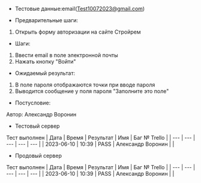 * Тестовые данные:email(Test10072023@gmail.com)


* Предварительные шаги:
1. Открыть форму авторизации на сайте Стройрем

* Шаги:
1. Ввести email в поле электронной почты
2. Нажать кнопку "Войти"


* Ожидаемый результат:
1. В поле пароля отображаются точки при вводе пароля
2. Выводится сообщение у поля пароля "Заполните это поле"


* Постусловие:

Автор: Александр Воронин

* Тестовый сервер 

Тест выполнен
| Дата | Время | Результат | Имя | Баг № Trello |
| --- | --- | --- | --- | --- |
| 2023-06-10 | 10:39 | PASS | Александр Воронин |  | 

* Продовый сервер

Тест выполнен
| Дата | Время | Результат | Имя | Баг № Trello |
| --- | --- | --- | --- | --- |
| 2023-06-10 | 10:39 | PASS | Александр Воронин |  | 
